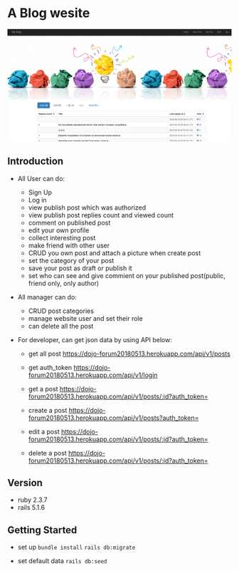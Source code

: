 # A Blog wesite
![image](https://github.com/iceland101113/dojo_forum/blob/master/%E5%9C%96%E7%89%871.png)  

## Introduction           
* All User can do:  
  + Sign Up  
  + Log in  
  + view publish post which was authorized
  + view publish post replies count and viewed count
  + comment on published post
  + edit your own profile
  + collect interesting post
  + make friend with other user
  + CRUD you own post and attach a picture when create post
  + set the category of your post
  + save your post as draft or publish it
  + set who can see and give commient on your published post(public, friend only, only author)
 
* All manager can do:
  + CRUD post categories
  + manage website user and set their role
  + can delete all the post
  
* For developer, can get json data by using API below:
  + get all post 
    https://dojo-forum20180513.herokuapp.com/api/v1/posts 
    
  + get auth_token
    https://dojo-forum20180513.herokuapp.com/api/v1/login 

  + get a post
    https://dojo-forum20180513.herokuapp.com/api/v1/posts/:id?auth_token= 

  + create a post 
    https://dojo-forum20180513.herokuapp.com/api/v1/posts?auth_token= 

  + edit a post
    https://dojo-forum20180513.herokuapp.com/api/v1/posts/:id?auth_token= 

  + delete a post
    https://dojo-forum20180513.herokuapp.com/api/v1/posts/:id?auth_token= 


## Version  
* ruby 2.3.7
* rails 5.1.6

## Getting Started
* set up
`bundle install`
`rails db:migrate`

* set default data
`rails db:seed`
